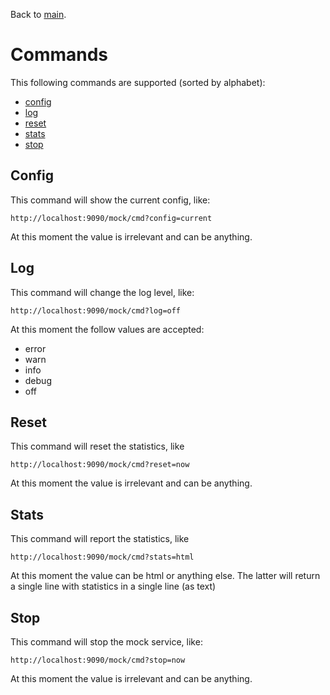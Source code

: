 Back to [main](https://github.com/Technolords/microservice-mock).

# Commands
This following commands are supported (sorted by alphabet):

* [config](https://github.com/Technolords/microservice-mock/blob/master/github/doc/commands.md#config)
* [log](https://github.com/Technolords/microservice-mock/blob/master/github/doc/commands.md#log)
* [reset](https://github.com/Technolords/microservice-mock/blob/master/github/doc/commands.md#reset)
* [stats](https://github.com/Technolords/microservice-mock/blob/master/github/doc/commands.md#stats)
* [stop](https://github.com/Technolords/microservice-mock/blob/master/github/doc/commands.md#stop)

## Config
This command will show the current config, like:

    http://localhost:9090/mock/cmd?config=current
    
At this moment the value is irrelevant and can be anything.

## Log
This command will change the log level, like:

    http://localhost:9090/mock/cmd?log=off
    
At this moment the follow values are accepted:

* error
* warn
* info
* debug
* off

## Reset
This command will reset the statistics, like

    http://localhost:9090/mock/cmd?reset=now
    
At this moment the value is irrelevant and can be anything.

## Stats
This command will report the statistics, like

    http://localhost:9090/mock/cmd?stats=html
    
At this moment the value can be html or anything else. The latter will return a single line with statistics in a single line (as text)

## Stop
This command will stop the mock service, like:

    http://localhost:9090/mock/cmd?stop=now
    
At this moment the value is irrelevant and can be anything.
